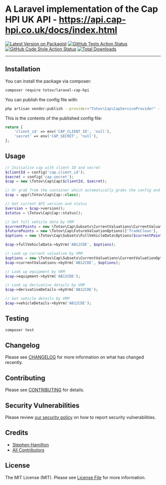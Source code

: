 # A Laravel implementation of the Cap HPI UK API - https://api.cap-hpi.co.uk/docs/index.html

[![Latest Version on Packagist](https://img.shields.io/packagist/v/totov/laravel-cap-hpi.svg?style=flat-square)](https://packagist.org/packages/totov/laravel-cap-hpi)
[![GitHub Tests Action Status](https://img.shields.io/github/workflow/status/totov/laravel-cap-hpi/run-tests?label=tests)](https://github.com/totov/laravel-cap-hpi/actions?query=workflow%3Arun-tests+branch%3Amain)
[![GitHub Code Style Action Status](https://img.shields.io/github/workflow/status/totov/laravel-cap-hpi/Check%20&%20fix%20styling?label=code%20style)](https://github.com/totov/laravel-cap-hpi/actions?query=workflow%3A"Check+%26+fix+styling"+branch%3Amain)
[![Total Downloads](https://img.shields.io/packagist/dt/totov/laravel-cap-hpi.svg?style=flat-square)](https://packagist.org/packages/totov/laravel-cap-hpi)

---

## Installation

You can install the package via composer:

```bash
composer require totov/laravel-cap-hpi
```

You can publish the config file with:

```bash
php artisan vendor:publish --provider="Totov\Cap\CapServiceProvider" --tag="laravel-cap-hpi-config"
```

This is the contents of the published config file:

```php
return [
    'client_id' => env('CAP_CLIENT_ID', 'null'),
    'secret' => env('CAP_SECRET', 'null'),
];
```

## Usage

```php
// Initialise cap with client ID and secret
$clientId = config('cap.client_id');
$secret = config('cap.secret');
$cap = new \Totov\Cap\Cap($clientId, $secret);

// Or grab from the container which automatically grabs the config and creates a singleton
$cap = app(\Totov\Cap\Cap::class);

// Get current API version and status
$version = $cap->version();
$status = \Totov\Cap\Cap::status();

// Get full vehicle data by VRM
$currentPoints = new \Totov\Cap\Subsets\CurrentValuations\CurrentValuationOptions(['TradeClean'], [['mileage' => 20000]]);
$futurePoints = new \Totov\Cap\FutureValuationOptions(['TradeClean'], [['mileage' => 25000, 'valuationDate' => '2021-09-19']]);
$options = new \Totov\Cap\Subsets\FullVehicleData\Options($currentPoints, $futurePoints);

$cap->fullVehicleData->byVrm('AB12CDE', $options);

// Look up current valuation by VRM
$options = new \Totov\Cap\Subsets\CurrentValuations\CurrentValuationOptions(['TradeClean'], [['mileage' => 20000]]);
$cap->currentValuations->byVrm('AB12CDE', $options);

// Look up equipment by VRM
$cap->equipment->byVrm('AB12CDE');

// Look up derivative details by VRM
$cap->derivativeDetails->byVrm('AB12CDE');

// Get vehicle details by VRM
$cap->vehicleDetails->byVrm('AB12CDE');
```

## Testing

```bash
composer test
```

## Changelog

Please see [CHANGELOG](CHANGELOG.md) for more information on what has changed recently.

## Contributing

Please see [CONTRIBUTING](.github/CONTRIBUTING.md) for details.

## Security Vulnerabilities

Please review [our security policy](../../security/policy) on how to report security vulnerabilities.

## Credits

- [Stephen Hamilton](https://github.com/totov)
- [All Contributors](../../contributors)

## License

The MIT License (MIT). Please see [License File](LICENSE.md) for more information.
